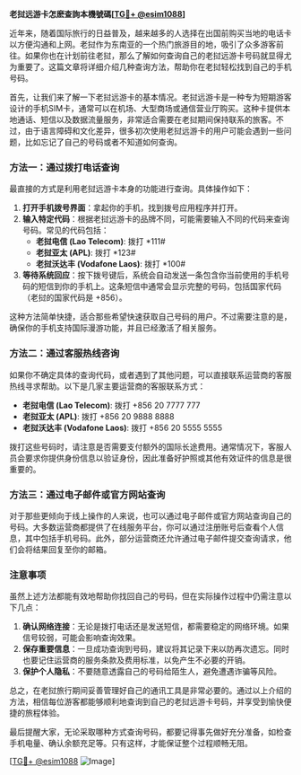 **老挝远游卡怎麽查詢本機號碼[[TG💪+ @esim1088](https://t.me/s/esim1088)]**

近年来，随着国际旅行的日益普及，越来越多的人选择在出国前购买当地的电话卡以方便沟通和上网。老挝作为东南亚的一个热门旅游目的地，吸引了众多游客前往。如果你也在计划前往老挝，那么了解如何查询自己的老挝远游卡号码就显得尤为重要了。这篇文章将详细介绍几种查询方法，帮助你在老挝轻松找到自己的手机号码。

首先，让我们来了解一下老挝远游卡的基本情况。老挝远游卡是一种专为短期游客设计的手机SIM卡，通常可以在机场、大型商场或通信营业厅购买。这种卡提供本地通话、短信以及数据流量服务，非常适合需要在老挝期间保持联系的旅客。不过，由于语言障碍和文化差异，很多初次使用老挝远游卡的用户可能会遇到一些问题，比如忘记了自己的号码或者不知道如何查询。

### 方法一：通过拨打电话查询

最直接的方式是利用老挝远游卡本身的功能进行查询。具体操作如下：

1. **打开手机拨号界面**：拿起你的手机，找到拨号应用程序并打开。
2. **输入特定代码**：根据老挝远游卡的品牌不同，可能需要输入不同的代码来查询号码。常见的代码包括：
   - **老挝电信 (Lao Telecom)**: 拨打 *111#
   - **老挝亚太 (APL)**: 拨打 *123#
   - **老挝沃达丰 (Vodafone Laos)**: 拨打 *100#
3. **等待系统回应**：按下拨号键后，系统会自动发送一条包含你当前使用的手机号码的短信到你的手机上。这条短信中通常会显示完整的号码，包括国家代码（老挝的国家代码是 +856）。

这种方法简单快捷，适合那些希望快速获取自己号码的用户。不过需要注意的是，确保你的手机支持国际漫游功能，并且已经激活了相关服务。

### 方法二：通过客服热线咨询

如果你不确定具体的查询代码，或者遇到了其他问题，可以直接联系运营商的客服热线寻求帮助。以下是几家主要运营商的客服联系方式：

- **老挝电信 (Lao Telecom)**: 拨打 +856 20 7777 777
- **老挝亚太 (APL)**: 拨打 +856 20 9888 8888
- **老挝沃达丰 (Vodafone Laos)**: 拨打 +856 20 5555 5555

拨打这些号码时，请注意是否需要支付额外的国际长途费用。通常情况下，客服人员会要求你提供身份信息以验证身份，因此准备好护照或其他有效证件的信息是很重要的。

### 方法三：通过电子邮件或官方网站查询

对于那些更倾向于线上操作的人来说，也可以通过电子邮件或官方网站查询自己的号码。大多数运营商都提供了在线服务平台，你可以通过注册账号后查看个人信息，其中包括手机号码。此外，部分运营商还允许通过电子邮件提交查询请求，他们会将结果回复至你的邮箱。

### 注意事项

虽然上述方法都能有效地帮助你找回自己的号码，但在实际操作过程中仍需注意以下几点：

1. **确认网络连接**：无论是拨打电话还是发送短信，都需要稳定的网络环境。如果信号较弱，可能会影响查询效果。
2. **保存重要信息**：一旦成功查询到号码，建议将其记录下来以防再次遗忘。同时也要记住运营商的服务条款及费用标准，以免产生不必要的开销。
3. **保护个人隐私**：不要随意透露自己的号码给陌生人，避免遭遇诈骗等风险。

总之，在老挝旅行期间妥善管理好自己的通讯工具是非常必要的。通过以上介绍的方法，相信每位游客都能够顺利地查询到自己的老挝远游卡号码，并享受到愉快便捷的旅程体验。

最后提醒大家，无论采取哪种方式查询号码，都要记得事先做好充分准备，如检查手机电量、确认余额充足等。只有这样，才能保证整个过程顺畅无阻。

[[TG💪+ @esim1088](https://t.me/s/esim1088) ![Image](https://i.postimg.cc/4NQfJmqS/Snipaste-2025-05-13-00-14-12.png)]